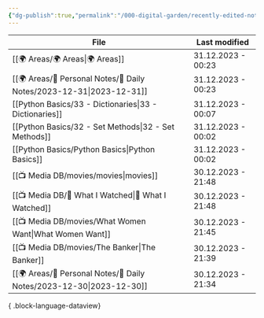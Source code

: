 ```yaml
---
{"dg-publish":true,"permalink":"/000-digital-garden/recently-edited-notes/","dgPassFrontmatter":true,"noteIcon":"3","created":"2023-12-14T09:05:52.599+05:30","updated":"2023-12-14T09:12:44.868+05:30"}
---
```


| File                                                                    | Last modified      |
| ----------------------------------------------------------------------- | ------------------ |
| [[🌍 Areas/🌍 Areas\|🌍 Areas]]                                      | 31.12.2023 - 00:23 |
| [[🌍 Areas/📧 Personal Notes/📓 Daily Notes/2023-12-31\|2023-12-31]] | 31.12.2023 - 00:23 |
| [[Python Basics/33 - Dictionaries\|33 - Dictionaries]]               | 31.12.2023 - 00:07 |
| [[Python Basics/32 -  Set Methods\|32 -  Set Methods]]               | 31.12.2023 - 00:02 |
| [[Python Basics/Python Basics\|Python Basics]]                       | 31.12.2023 - 00:02 |
| [[📺 Media DB/movies/movies\|movies]]                                | 30.12.2023 - 21:48 |
| [[📺 Media DB/👀 What I Watched\|👀 What I Watched]]                 | 30.12.2023 - 21:48 |
| [[📺 Media DB/movies/What Women Want\|What Women Want]]              | 30.12.2023 - 21:45 |
| [[📺 Media DB/movies/The Banker\|The Banker]]                        | 30.12.2023 - 21:39 |
| [[🌍 Areas/📧 Personal Notes/📓 Daily Notes/2023-12-30\|2023-12-30]] | 30.12.2023 - 21:34 |

{ .block-language-dataview}
